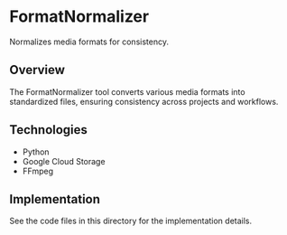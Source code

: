 # FormatNormalizer

Normalizes media formats for consistency.

## Overview

The FormatNormalizer tool converts various media formats into standardized files, ensuring consistency across projects and workflows.

## Technologies

- Python
- Google Cloud Storage
- FFmpeg

## Implementation

See the code files in this directory for the implementation details.
